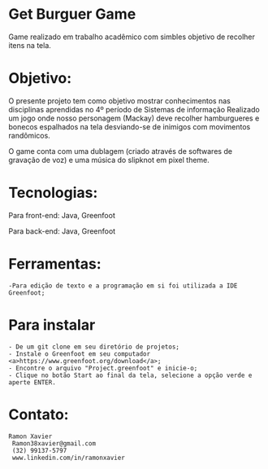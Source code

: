 # Get Burguer Game
Game realizado em trabalho acadêmico com simbles objetivo de recolher itens na tela. 

<h1>Objetivo:</h1>
O presente projeto tem como objetivo mostrar conhecimentos nas disciplinas aprendidas no 4º período de Sistemas de informação
Realizado um jogo onde nosso personagem (Mackay) deve recolher hamburgueres e bonecos espalhados na tela desviando-se de inimigos
com movimentos randômicos. 

O game conta com uma dublagem (criado através de softwares de gravação de voz) e uma música do slipknot em pixel theme. 

# Tecnologias:

Para front-end: 
	Java,
	Greenfoot

Para back-end:
	Java,
  Greenfoot

# Ferramentas:
	-Para edição de texto e a programação em si foi utilizada a IDE Greenfoot; 
	
# Para instalar
	- De um git clone em seu diretório de projetos;
	- Instale o Greenfoot em seu computador <a>https://www.greenfoot.org/download</a>;
	- Encontre o arquivo "Project.greenfoot" e inicie-o;
	- Clique no botão Start ao final da tela, selecione a opção verde e aperte ENTER. 
  
# Contato: 
	Ramon Xavier
	 Ramon38xavier@gmail.com
	 (32) 99137-5797
	 www.linkedin.com/in/ramonxavier
